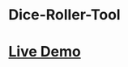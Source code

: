 # Dice-Roller-Tool
# <a href="https://dice-roller-simulator-app.netlify.app/" title="Link title">Live Demo</a>


